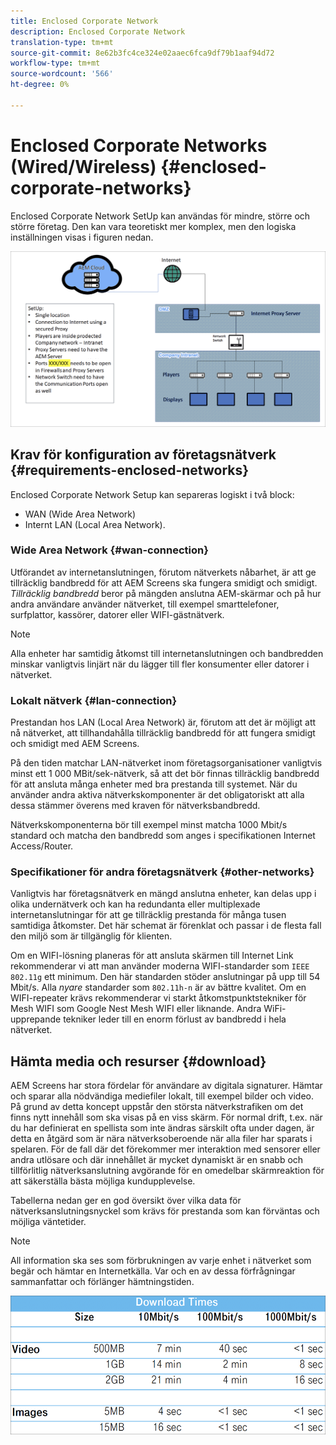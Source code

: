 ```yaml
---
title: Enclosed Corporate Network
description: Enclosed Corporate Network
translation-type: tm+mt
source-git-commit: 8e62b3fc4ce324e02aaec6fca9df79b1aaf94d72
workflow-type: tm+mt
source-wordcount: '566'
ht-degree: 0%

---
```



# Enclosed Corporate Networks (Wired/Wireless) {#enclosed-corporate-networks}

Enclosed Corporate Network SetUp kan användas för mindre, större och större företag. Den kan vara teoretiskt mer komplex, men den logiska inställningen visas i figuren nedan.

![](/help/using/assets/enclosed-network-1.png)

## Krav för konfiguration av företagsnätverk {#requirements-enclosed-networks}

Enclosed Corporate Network Setup kan separeras logiskt i två block:

* WAN (Wide Area Network)
* Internt LAN (Local Area Network).

### Wide Area Network {#wan-connection}

Utförandet av internetanslutningen, förutom nätverkets nåbarhet, är att ge tillräcklig bandbredd för att AEM Screens ska fungera smidigt och smidigt.
*Tillräcklig bandbredd* beror på mängden anslutna AEM-skärmar och på hur andra användare använder nätverket, till exempel smarttelefoner, surfplattor, kassörer, datorer eller WIFI-gästnätverk.

>[!NOTE]
>Alla enheter har samtidig åtkomst till internetanslutningen och bandbredden minskar vanligtvis linjärt när du lägger till fler konsumenter eller datorer i nätverket.

### Lokalt nätverk {#lan-connection}

Prestandan hos LAN (Local Area Network) är, förutom att det är möjligt att nå nätverket, att tillhandahålla tillräcklig bandbredd för att fungera smidigt och smidigt med AEM Screens.

På den tiden matchar LAN-nätverket inom företagsorganisationer vanligtvis minst ett 1 000 MBit/sek-nätverk, så att det bör finnas tillräcklig bandbredd för att ansluta många enheter med bra prestanda till systemet. När du använder andra aktiva nätverkskomponenter är det obligatoriskt att alla dessa stämmer överens med kraven för nätverksbandbredd.

Nätverkskomponenterna bör till exempel minst matcha 1000 Mbit/s standard och matcha den bandbredd som anges i specifikationen Internet Access/Router.

### Specifikationer för andra företagsnätverk {#other-networks}

Vanligtvis har företagsnätverk en mängd anslutna enheter, kan delas upp i olika undernätverk och kan ha redundanta eller multiplexade internetanslutningar för att ge tillräcklig prestanda för många tusen samtidiga åtkomster.
Det här schemat är förenklat och passar i de flesta fall den miljö som är tillgänglig för klienten.

Om en WIFI-lösning planeras för att ansluta skärmen till Internet Link rekommenderar vi att man använder moderna WIFI-standarder som `IEEE 802.11g` ett minimum. Den här standarden stöder anslutningar på upp till 54 Mbit/s. Alla *nyare* standarder som `802.11h-n` är av bättre kvalitet. Om en WIFI-repeater krävs rekommenderar vi starkt åtkomstpunktstekniker för Mesh WIFI som Google Nest Mesh WIFI eller liknande.
Andra WiFi-upprepande tekniker leder till en enorm förlust av bandbredd i hela nätverket.

## Hämta media och resurser {#download}

AEM Screens har stora fördelar för användare av digitala signaturer. Hämtar och sparar alla nödvändiga mediefiler lokalt, till exempel bilder och video. På grund av detta koncept uppstår den största nätverkstrafiken om det finns nytt innehåll som ska visas på en viss skärm.
För normal drift, t.ex. när du har definierat en spellista som inte ändras särskilt ofta under dagen, är detta en åtgärd som är nära nätverksoberoende när alla filer har sparats i spelaren. För de fall där det förekommer mer interaktion med sensorer eller andra utlösare och där innehållet är mycket dynamiskt är en snabb och tillförlitlig nätverksanslutning avgörande för en omedelbar skärmreaktion för att säkerställa bästa möjliga kundupplevelse.

Tabellerna nedan ger en god översikt över vilka data för nätverksanslutningsnyckel som krävs för prestanda som kan förväntas och möjliga väntetider.

>[!NOTE]
>All information ska ses som förbrukningen av varje enhet i nätverket som begär och hämtar en Internetkälla. Var och en av dessa förfrågningar sammanfattar och förlänger hämtningstiden.

![](/help/using/assets/enclosed-network-download.png)